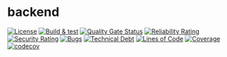 # backend

[![License](https://img.shields.io/badge/license-Apache%202.0-blue.svg)](LICENSE.txt)
[![Build & test](https://github.com/IQPlay/backend/actions/workflows/gradle-build-test.yml/badge.svg?branch=main)](https://github.com/IQPlay/backend/actions/workflows/gradle-build-test.yml)
[![Quality Gate Status](https://sonarcloud.io/api/project_badges/measure?project=IQPlay_backend&metric=alert_status)](https://sonarcloud.io/summary/new_code?id=IQPlay_backend)
[![Reliability Rating](https://sonarcloud.io/api/project_badges/measure?project=IQPlay_backend&metric=reliability_rating)](https://sonarcloud.io/summary/new_code?id=IQPlay_backend)
[![Security Rating](https://sonarcloud.io/api/project_badges/measure?project=IQPlay_backend&metric=security_rating)](https://sonarcloud.io/summary/new_code?id=IQPlay_backend)
[![Bugs](https://sonarcloud.io/api/project_badges/measure?project=IQPlay_backend&metric=bugs)](https://sonarcloud.io/summary/new_code?id=IQPlay_backend)
[![Technical Debt](https://sonarcloud.io/api/project_badges/measure?project=IQPlay_backend&metric=sqale_index)](https://sonarcloud.io/summary/new_code?id=IQPlay_backend)
[![Lines of Code](https://sonarcloud.io/api/project_badges/measure?project=IQPlay_backend&metric=ncloc)](https://sonarcloud.io/summary/new_code?id=IQPlay_backend)
[![Coverage](https://sonarcloud.io/api/project_badges/measure?project=IQPlay_backend&metric=coverage)](https://sonarcloud.io/summary/new_code?id=IQPlay_backend)
[![codecov](https://codecov.io/github/IQPlay/backend/graph/badge.svg?token=CHZQR529XU)](https://codecov.io/github/IQPlay/backend)